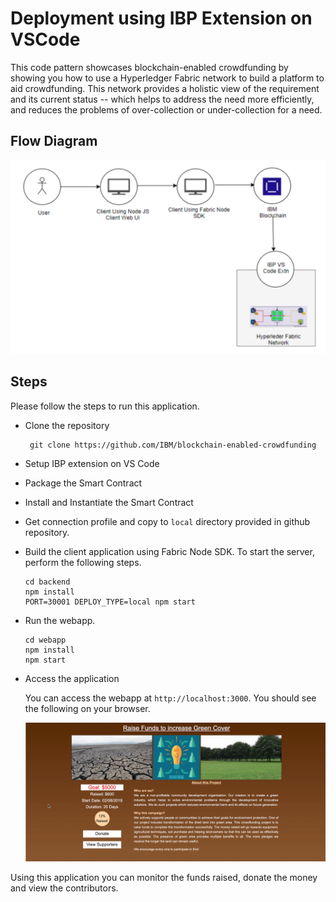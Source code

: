 # Deployment using IBP Extension on VSCode

This code pattern showcases blockchain-enabled crowdfunding by showing you how to use a Hyperledger Fabric network to build a platform to aid crowdfunding. This network provides a holistic view of the requirement and its current status -- which helps to address the need more efficiently, and reduces the problems of over-collection or under-collection for a need. 

## Flow Diagram

![](images/architecture1.png)

## Steps

Please follow the steps to run this application.

* Clone the repository

  ```
   git clone https://github.com/IBM/blockchain-enabled-crowdfunding
   ```

* Setup IBP extension on VS Code

* Package the Smart Contract

* Install and Instantiate the Smart Contract

* Get connection profile and copy to `local` directory provided in github repository.

* Build the client application using Fabric Node SDK. To start the server, perform the following steps.

  ```
  cd backend
  npm install
  PORT=30001 DEPLOY_TYPE=local npm start
  ```
  
* Run the webapp.

  ```
  cd webapp
  npm install
  npm start
  ```
* Access the application

  You can access the webapp at `http://localhost:3000`. You should see the following on your browser.

  ![](images/landingpage1.png)

Using this application you can monitor the funds raised, donate the money and view the contributors.

